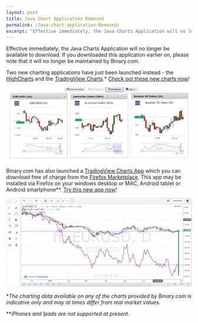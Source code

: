 ```yaml
---
layout: post
title: Java Chart Application Removed
permalink: /Java-chart-application-Removed/
excerpt: "Effective immediately, the Java Charts Application will no longer be available to download. If you downloaded this application earlier on, please note that it will no longer be maintained by..."  
---
```


Effective immediately, the Java Charts Application will no longer be available to download. If you downloaded this application earlier on, please note that it will no longer be maintained by Binary.com. 

Two new charting applications have just been launched instead - the [HighCharts](https://highcharts.binary.com/?l=EN&utm_source=blog&utm_medium=social&utm_content=EN&utm_campaign=whatsnew) and the [TradingView Charts](https://tradingview.binary.com/?l=EN&utm_source=blog&utm_medium=social&utm_content=EN&utm_campaign=whatsnew).*
[Check out these new charts now](https://www.binary.com/charting/?l=EN&utm_source=blog&utm_medium=social&utm_content=EN&utm_campaign=whatsnew)!

![](/images/blog-image1-charts.png)

Binary.com has also launched a [TradingView Charts App](https://marketplace.firefox.com/app/binary-ltd-tradingview-charts?src=search) which you can download free of charge from the [Firefox Marketplace](https://marketplace.firefox.com/app/binary-ltd-tradingview-charts?src=search). This app may be installed via Firefox on your windows desktop or MAC, Android tablet or Android smartphone**. [Try this new app now](https://marketplace.firefox.com/app/binary-ltd-tradingview-charts/?src=search)!

![](/images/blog-image-charts2.png)

**The charting data available on any of the charts provided by Binary.com is indicative only and may at times differ from real market values.*

***iPhones and Ipads are not supported at present.*